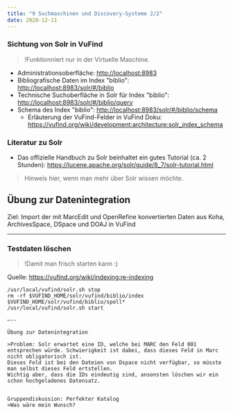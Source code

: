 ```yaml
---
title: "9 Suchmaschinen und Discovery-Systeme 2/2"
date: 2020-12-11
---
```


### Sichtung von Solr in VuFind
>!Funktionniert nur in der Virtuelle Maschine.
* Administrationsoberfläche: <http://localhost:8983>
* Bibliografische Daten im Index "biblio": <http://localhost:8983/solr/#/biblio>
* Technische Suchoberfläche in Solr für Index "biblio": <http://localhost:8983/solr/#/biblio/query>
* Schema des Index "biblio": <http://localhost:8983/solr/#/biblio/schema>
  * Erläuterung der VuFind-Felder in VuFind Doku: <https://vufind.org/wiki/development:architecture:solr_index_schema>


### Literatur zu Solr

* Das offizielle Handbuch zu Solr beinhaltet ein gutes Tutorial (ca. 2 Stunden): <https://lucene.apache.org/solr/guide/8_7/solr-tutorial.html>

>Hinweis hier, wenn man mehr über Solr wissen möchte.

## Übung zur Datenintegration

Ziel: Import der mit MarcEdit und OpenRefine konvertierten Daten aus Koha, ArchivesSpace, DSpace und DOAJ in VuFind

---

### Testdaten löschen
>!Damit man frisch starten kann :)

Quelle: https://vufind.org/wiki/indexing:re-indexing

```
/usr/local/vufind/solr.sh stop
rm -rf $VUFIND_HOME/solr/vufind/biblio/index $VUFIND_HOME/solr/vufind/biblio/spell*
/usr/local/vufind/solr.sh start

–--

Übung zur Datenintegration

>Problem: Solr erwartet eine ID, welche bei MARC den Feld 001 entsprechen würde. Schwierigkeit ist dabei, dass dieses Feld in Marc nicht obligatorisch ist. 
Dieses Feld ist bei den Dateien von Dspace nicht verfügbar, so müsste man selbst dieses Feld ertstellen. 
Wichtig aber, dass die IDs eindeutig sind, ansonsten löschen wir ein schon hochgeladenes Datensatz.


Gruppendiskussion: Perfekter Katalog
>Was wäre mein Wunsch?

